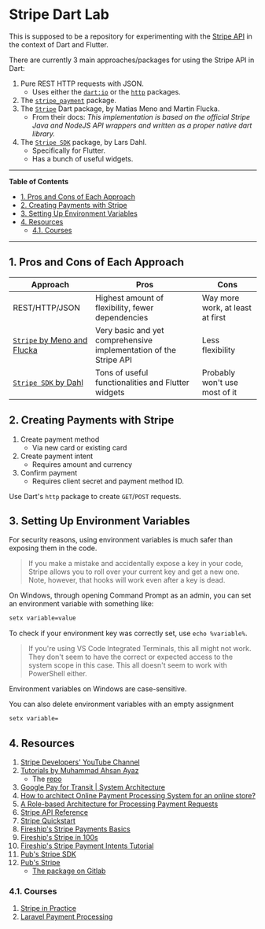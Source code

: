 # Stripe Dart Lab

This is supposed to be a repository for experimenting with the [Stripe API][stripe_hq] in the context of Dart and Flutter.

There are currently 3 main approaches/packages for using the Stripe API in Dart:

1. Pure REST HTTP requests with JSON.
    - Uses either the [`dart:io`][dart_io] or the [`http`][http_dart] packages.
1. The [`stripe_payment`][stripe_payment] package.
1. The [`Stripe`][stripe_dart] Dart package, by Matias Meno and Martin Flucka.
    - From their docs: *This implementation is based on the official Stripe Java and NodeJS API wrappers and written as a proper native dart library.*
1. The [`Stripe SDK`][stripe_sdk_dart] package, by Lars Dahl.
    - Specifically for Flutter.
    - Has a bunch of useful widgets.


[dart_io]: https://api.dart.dev/stable/2.10.4/dart-io/dart-io-library.html
[http_dart]: https://pub.dev/packages/http
[stripe_dart]: https://pub.dev/packages/stripe
[stripe_hq]: https://github.com/stripe
[stripe_payment]: https://pub.dev/packages/stripe_payment
[stripe_sdk_dart]: https://pub.dev/packages/stripe_sdk

---

**Table of Contents**

<ul style="list-style-type">
  <li><a href="#1-pros-and-cons-of-each-approach">1. Pros and Cons of Each Approach</a></li>
  <li><a href="#2-creating-payments-with-stripe">2. Creating Payments with Stripe</a></li>
  <li><a href="#3-setting-up-environment-variables">3. Setting Up Environment Variables</a></li>
  <li><a href="#4-resources">4. Resources</a> 
    <ul style="list-style-type">
      <li><a href="#41-courses">4.1. Courses</a></li>
    </ul>
  </li>
</ul>

---

## 1. Pros and Cons of Each Approach

| Approach                                   | Pros                                                              | Cons                             |
| ------------------------------------------ | ----------------------------------------------------------------- | -------------------------------- |
| REST/HTTP/JSON                             | Highest amount of flexibility, fewer dependencies                 | Way more work, at least at first |
| [`Stripe` by Meno and Flucka][stripe_dart] | Very basic and yet comprehensive implementation of the Stripe API | Less flexibility                 |
| [`Stripe SDK` by Dahl][stripe_sdk_dart]    | Tons of useful functionalities and Flutter widgets                | Probably won't use most of it    |

## 2. Creating Payments with Stripe

1. Create payment method
    - Via new card or existing card
1. Create payment intent
    - Requires amount and currency
1. Confirm payment
    - Requires client secret and payment method ID.

Use Dart's `http` package to create `GET`/`POST` requests.

## 3. Setting Up Environment Variables

For security reasons, using environment variables is much safer than exposing them in the code.

> If you make a mistake and accidentally expose a key in your code, Stripe allows you to roll over your current key and get a new one. Note, however, that hooks will work even after a key is dead.

On Windows, through opening Command Prompt as an admin, you can set an environment variable with something like:

```cmd
setx variable=value
```

To check if your environment key was correctly set, use `echo %variable%`.

> If you're using VS Code Integrated Terminals, this all might not work. They don't seem to have the correct or expected access to the system scope in this case. This all doesn't seem to work with PowerShell either.

Environment variables on Windows are case-sensitive.

You can also delete environment variables with an empty assignment

```cmd
setx variable=
```

## 4. Resources

1. [Stripe Developers' YouTube Channel][stripe_developers]
1. [Tutorials by Muhammad Ahsan Ayaz][tutorial_muhammad]
    - The [repo][tutorial_muhammad_github]
1. [Google Pay for Transit | System Architecture][google_pay]
1. [How to architect Online Payment Processing System for an online store?][how_to_architect_online_payment_medium]
1. [A Role-based Architecture for Processing Payment Requests][role_based_architecture]
1. [Stripe API Reference][stripe_api]
1. [Stripe Quickstart][stripe_quickstart]
1. [Fireship's Stripe Payments Basics][fireship_basics]
1. [Fireship's Stripe in 100s][fireship_100]
1. [Fireship's Stripe Payment Intents Tutorial][fireship_tutorial]
1. [Pub's Stripe SDK][pub_stripe_sdk]
1. [Pub's Stripe][pub_stripe]
    - [The package on Gitlab][stripe_gitlab]


[fireship_100]: https://www.youtube.com/watch?v=7edR32QVp_A
[fireship_basics]: https://www.youtube.com/watch?v=1XKRxeo9414&feature=youtu.be
[fireship_tutorial]: https://fireship.io/lessons/stripe-payment-intents-tutorial/
[google_pay]: https://developers.google.com/pay/transit/guides/system-architecture
[how_to_architect_online_payment_medium]: https://medium.com/get-ally/how-to-architect-online-payment-processing-system-for-an-online-store-6dc84350a39
[pub_stripe]: https://pub.dev/packages/stripe
[pub_stripe_sdk]: https://pub.dev/packages/stripe_sdk
[role_based_architecture]: https://w3c.github.io/webpayments/proposals/architecture/
[stripe_api]: https://stripe.com/docs/api
[stripe_developers]: https://www.youtube.com/channel/UCd1HAa7hlN5SCQjgCcGnsxw
[stripe_gitlab]: https://gitlab.com/exitlive/stripe-dart
[stripe_quickstart]: https://stripe.com/docs/development/quickstart
[tutorial_muhammad]: https://youtu.be/C0yptHbL2U8
[tutorial_muhammad_github]: https://github.com/AhsanAyaz/flutter_stripe_payments

### 4.1. Courses

1. [Stripe in Practice][stripe_in_practice]
1. [Laravel Payment Processing][laravel_payment_processing]


[laravel_payment_processing]: https://www.udemy.com/course/laravel-payment-processing-integrating-the-best-gateways-paypal-stripe/
[stripe_in_practice]: https://www.udemy.com/course/stripe-course/
